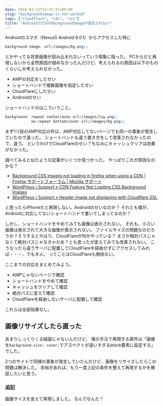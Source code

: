 ```yaml
---
date: 2016-03-22T13:32:47+09:00
slug: "backgroundimage-is-not-worked"
tags: ["cloudflare", "cdn", "css"]
title: "AndroidでCSSのBackgroundImageが設定されない"
---
```


Androidのスマホ（Nexus5 Android 6.0.1）からアクセスした時に

``` css
background-image: url(/images/bg.png);
```

とかやってる背景画像が読み込まれないっていう現象に陥った。
PCからだと再現しないから全然原因が掴めなかったんだけど、考えられるの原因は以下のものくらいしか考えられなかった。

* AMPの対応をしたせい
* ショートハンドで複数画像を指定したせい
* CloudFlareにしたせい
* Androidのせい

ショートハンドのはこういうこと。

``` css
background: repeat center/auto url(/images/lay.png),
            no-repeat bottom/cover url(/images/bg.png);
```

まず1つ目のAMP対応の件は、AMP対応してないページでも同一の事象が発生していたので違った。
ショートハンドも違う書き方をして改善されなかったので、違う。
というわけでCloudFlareのせい？ちなみにキャッシュクリアは効果がなかった。

調べてみると似たような記事がいくつか見つかった。
やっぱりこれが原因なのかな？

* [Background CSS images not loading in firefox when using a CDN | Firefox サポートフォーラム | Mozilla サポート](https://support.mozilla.org/ja/questions/984143)
* [WordPress › Support » CDN Feature Not Loading CSS Background Images](https://wordpress.org/support/topic/cdn-feature-not-loading-css-background-images)
* [WordPress › Support » Header image not displaying with Cloudflare SSL](https://wordpress.org/support/topic/header-image-not-displaying-with-cloudflare-ssl)

と思ったらiPhoneだと再現しない。Androidのせいなのか？
それとも僕が、Androidに対応してないショートハンドで書いてしまってるのか？

しかし、ショートハンドをやめてみても画像は表示されない。
それも、小さい画像は表示されて大きな画像が表示されない。
ファイルサイズの問題なのだろうか？そうするとやはり、CloudFlareが何かやっている？
まさか相対パスじゃなくて絶対パスじゃなきゃだめ？とも思ったが変えてみても改善されない。
こうなったら違うサーバに配置してCloudFlareを経由せずにアクセスしてみれば・・・、でもダメ。
ってことはCloudFlareも関係ない。

ここまでの対応をまとめてみよう。

* AMPじゃないページで確認
* ショートハンドをやめて確認
* キャッシュをクリアして確認
* 絶対パスに変えて確認
* CloudFlareを経由しないサーバに配置して確認

これらは全部効果なし。

## 画像リサイズしたら直った

あまりしっくりくる結論じゃないんだけど、
僕の手元で再現する条件は「画像を`background-size: cover;`でアスペクトが違いすぎるblock要素に設定する」でした。

2つのサイトで同様の事象が発生していたんだけど、画像をリサイズしたらこの問題は解決した。
余裕があれば、もう一度上記の条件を整えて再現するかを確認したいと思う。

### 追記

画像サイズを変えて再現しました。
なんでなんだ？

